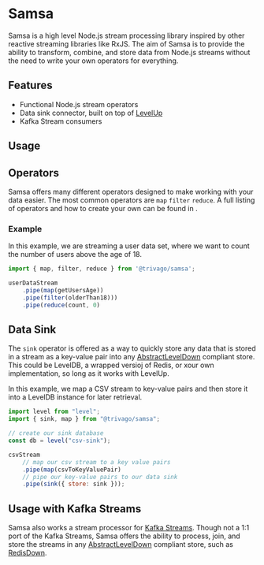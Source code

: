 # Samsa

Samsa is a high level Node.js stream processing library inspired by other reactive streaming libraries like RxJS. The aim of Samsa is to provide the ability to transform, combine, and store data from Node.js streams without the need to write your own operators for everything.

## Features

-   Functional Node.js stream operators
-   Data sink connector, built on top of [LevelUp](https://github.com/level/levelup)
-   Kafka Stream consumers

## Usage

## Operators

Samsa offers many different operators designed to make working with your data easier. The most common operators are `map` `filter` `reduce`. A full listing of operators and how to create your own can be found in <!--add docs link here-->.

### Example

In this example, we are streaming a user data set, where we want to count the number of users above the age of 18.

```javascript
import { map, filter, reduce } from '@trivago/samsa';

userDataStream
    .pipe(map(getUsersAge))
    .pipe(filter(olderThan18)))
    .pipe(reduce(count, 0)

```

## Data Sink

The `sink` operator is offered as a way to quickly store any data that is stored in a stream as a key-value pair into any [AbstractLevelDown](https://github.com/Level/abstract-leveldown) compliant store. This could be LevelDB, a wrapped versioj of Redis, or xour own implementation, so long as it works with LevelUp.

In this example, we map a CSV stream to key-value pairs and then store it into a LevelDB instance for later retrieval.

```javascript
import level from "level";
import { sink, map } from "@trivago/samsa";

// create our sink database
const db = level("csv-sink");

csvStream
    // map our csv stream to a key value pairs
    .pipe(map(csvToKeyValuePair)
    // pipe our key-value pairs to our data sink
    .pipe(sink({ store: sink }));
```

## Usage with Kafka Streams

Samsa also works a stream processor for [Kafka Streams](https://kafka.apache.org/documentation/streams/). Though not a 1:1 port of the Kafka Streams, Samsa offers the ability to process, join, and store the streams in any [AbstractLevelDown](https://github.com/Level/abstract-leveldown) compliant store, such as [RedisDown](https://github.com/hmalphettes/redisdown).

```javascript
```
